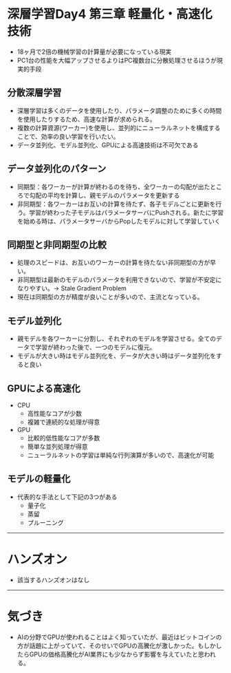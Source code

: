 # 深層学習Day4 第三章 軽量化・高速化技術

- 18ヶ月で2倍の機械学習の計算量が必要になっている現実
- PC1台の性能を大幅アップさせるよりはPC複数台に分散処理させるほうが現実的手段

## 分散深層学習
- 深層学習は多くのデータを使用したり、パラメータ調整のために多くの時間を使用したりするため、高速な計算が求められる。
- 複数の計算資源(ワーカー)を使用し、並列的にニューラルネットを構成することで、効率の良い学習を行いたい。
- データ並列化、モデル並列化、GPUによる高速技術は不可欠である


## データ並列化のパターン
- 同期型：各ワーカーが計算が終わるのを待ち、全ワーカーの勾配が出たところで勾配の平均を計算し、親モデルのパラメータを更新する
- 非同期型：各ワーカーはお互いの計算を待たず、各子モデルごとに更新を行う。学習が終わった子モデルはパラメータサーバにPushされる。新たに学習を始める時は、パラメータサーバからPopしたモデルに対して学習していく

## 同期型と非同期型の比較
- 処理のスピードは、お互いのワーカーの計算を待たない非同期型の方が早い。
- 非同期型は最新のモデルのパラメータを利用できないので、学習が不安定になりやすい。-> Stale Gradient Problem
- 現在は同期型の方が精度が良いことが多いので、主流となっている。


## モデル並列化
- 親モデルを各ワーカーに分割し、それぞれのモデルを学習させる。全てのデータで学習が終わった後で、一つのモデルに復元。
- モデルが大きい時はモデル並列化を、データが大きい時はデータ並列化をすると良い


## GPUによる高速化
- CPU
    - 高性能なコアが少数
    - 複雑で連続的な処理が得意
- GPU
    - 比較的低性能なコアが多数
    - 簡単な並列処理が得意
    - ニューラルネットの学習は単純な行列演算が多いので、高速化が可能

## モデルの軽量化
- 代表的な手法として下記の3つがある
    - 量子化
    - 蒸留
    - プルーニング

---

# ハンズオン

- 該当するハンズオンはなし

---

# 気づき
- AIの分野でGPUが使われることはよく知っていたが、最近はビットコインの方が話題に上がっていて、そのせいでGPUの高騰化が激しかった。もしかしたらGPUの価格高騰化がAI業界にも少なからず影響を与えていたと思われる。
